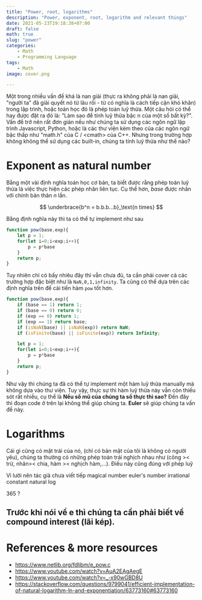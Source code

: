 ```yaml
---
title: "Power, root, logarithms"
description: "Power, exponent, root, logarithm and relevant things"
date: 2021-05-23T19:18:38+07:00
draft: false
math: true
slug: "power"
categories:
    - Math
    - Programming Language
tags:
    - Math
image: cover.png

---
```

Một trong nhiều vấn đề khá là nan giải (thực ra không phải là nan giải, "người ta" đã giải quyết nó từ lâu rồi - từ có nghĩa là cách tiếp cận khó khăn) trong lập trình, hoặc toán học đó là phép toán luỹ thừa. Một câu hỏi có thể hay được đặt ra đó là: "Làm sao để tính luỹ thừa bậc n của một số bất kỳ?". Vấn đề trở nên rất đơn giản nếu như chúng ta sử dụng các ngôn ngữ lập trình Javascript, Python, hoặc là các thư viện kèm theo của các ngôn ngữ bậc thấp như "math.h" của C / \<cmath\> của C++. Nhưng trong trường hợp không không thể sử dụng các built-in, chúng ta tính luỹ thừa như thế nào?

# Exponent as natural number
Bằng một vài định nghĩa toán học cơ bản, ta biết được rằng phép toán luỹ thừa là việc thực hiện các phép nhân liên tục. Cụ thể hơn, *base* được nhân với chính bản thân *n* lần.

$$
 \underbrace{b^n = b.b.b...b}_\text{n times} 
$$

Bằng định nghĩa này thì ta có thể tự implement như sau
```javascript
function pow(base,exp){
    let p = 1;
    for(let i=0;i<exp;i++){
        p = p*base
    }
    return p;
}
```

Tuy nhiên chỉ có bấy nhiêu đây thì vẫn chưa đủ, ta cần phải cover cả các trường hợp đặc biệt như là `NaN,0,1,infinity`. Ta cũng có thể dựa trên các định nghĩa trên để cải tiến hàm `pow` tốt hơn.

```javascript
function pow(base,exp){
    if (base == 1) return 1;
    if (base == 0) return 0;
    if (exp == 0) return 1;
    if (exp == 1) return base;
    if (isNaN(base) || isNaN(exp)) return NaN;
    if (isFinite(base) || isFinite(exp)) return Infinity;

    let p = 1;
    for(let i=0;i<exp;i++){
        p = p*base
    }
    return p;
}
```
Như vậy thì chúng ta đã có thể tự implement một hàm luỹ thừa manually mà không dựa vào thư viện. Tuy vậy, thực sự thì hàm luỹ thừa này vẫn còn thiếu sót rất nhiều, cụ thể là **Nếu số mũ của chúng ta số thực thì sao?** Đến đây thì đoạn code ở trên lại không thể giúp chúng ta. **Euler** sẽ giúp chúng ta vấn đề này.

# Logarithms
Cái gì cũng có mặt trái của nó, (chỉ có bản mặt của tôi là không có người yêu), chúng ta thường có những phép toán trái nghịch nhau như (công >< trừ, nhân>< chia, hàm >< nghịch hàm,...). Điều này cũng đúng với phép luỹ

Vì lười nên tác giả chưa viết tiếp
magical number
euler's number 
irrational constant
natural log

365 ?


Trước khi nói về **e** thì chúng ta cần phải biết về **compound interest** (lãi kép). 
---
# References & more resources
- https://www.netlib.org/fdlibm/e_pow.c
- https://www.youtube.com/watch?v=AuA2EAgAegE
- https://www.youtube.com/watch?v=_-x90wGBD8U
- https://stackoverflow.com/questions/9799041/efficient-implementation-of-natural-logarithm-ln-and-exponentiation/63773160#63773160

